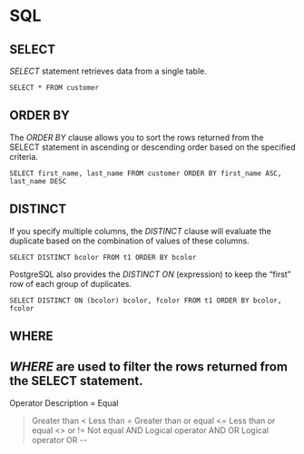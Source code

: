 # SQL

## SELECT 

_SELECT_ statement retrieves data from a single table.

```SELECT * FROM customer```

## ORDER BY

The _ORDER BY_ clause allows you to sort the rows returned from the SELECT statement in ascending or descending order based on the specified criteria.

```SELECT first_name, last_name FROM customer ORDER BY first_name ASC, last_name DESC```

## DISTINCT

If you specify multiple columns, the _DISTINCT_ clause will evaluate the duplicate based on the combination of values of these columns.

```SELECT DISTINCT bcolor FROM t1 ORDER BY bcolor```

PostgreSQL also provides the _DISTINCT ON_ (expression) to keep the “first” row of each group of duplicates.

```SELECT DISTINCT ON (bcolor) bcolor, fcolor FROM t1 ORDER BY bcolor, fcolor```

## WHERE

_WHERE_ are used to filter the rows returned from the SELECT statement.
--
Operator	Description
=	Equal
>	Greater than
<	Less than
>=	Greater than or equal
<=	Less than or equal
<> or !=	Not equal
AND	Logical operator AND
OR	Logical operator OR
--



